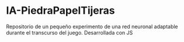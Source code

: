 # IA-PiedraPapelTijeras
Repositorio de un pequeño experimento de una red neuronal adaptable durante el transcurso del juego. Desarrollada con JS
